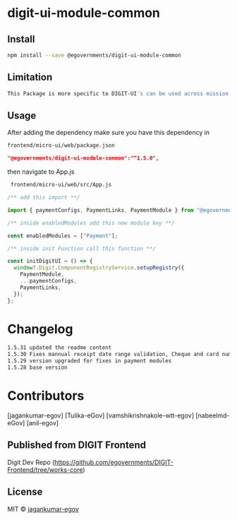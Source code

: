 <!-- TODO: update this -->

# digit-ui-module-common

## Install

```bash
npm install --save @egovernments/digit-ui-module-common
```

## Limitation

```bash
This Package is more specific to DIGIT-UI's can be used across mission's for Payments
```

## Usage

After adding the dependency make sure you have this dependency in

```bash
frontend/micro-ui/web/package.json
```

```json
"@egovernments/digit-ui-module-common":"^1.5.0",
```

then navigate to App.js

```bash
 frontend/micro-ui/web/src/App.js
```


```jsx
/** add this import **/

import { paymentConfigs, PaymentLinks, PaymentModule } from "@egovernments/digit-ui-module-common";

/** inside enabledModules add this new module key **/

const enabledModules = ["Payment"];

/** inside init Function call this function **/

const initDigitUI = () => {
  window?.Digit.ComponentRegistryService.setupRegistry({
    PaymentModule,
    ...paymentConfigs,
    PaymentLinks,
  });
};
```

# Changelog

```bash
1.5.31 updated the readme content
1.5.30 Fixes mannual receipt date range validation, Cheque and card number validation for FSM
1.5.29 version upgraded for fixes in payment modules
1.5.28 base version
```

# Contributors

[jagankumar-egov] [Tulika-eGov] [vamshikrishnakole-wtt-egov] [nabeelmd-eGov] [anil-egov] 

## Published from DIGIT Frontend 
Digit Dev Repo (https://github.com/egovernments/DIGIT-Frontend/tree/works-core)

## License

MIT © [jagankumar-egov](https://github.com/jagankumar-egov)
